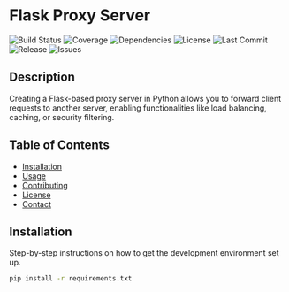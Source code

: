 # Flask Proxy Server

![Build Status](https://github.com/Chemically-Motivated-Solutions/flask-proxy-server/actions/workflows/ci.yml/badge.svg)
![Coverage](https://codecov.io/gh/Chemically-Motivated-Solutions/flask-proxy-server/branch/main/graph/badge.svg)
![Dependencies](https://img.shields.io/librariesio/release/github/Chemically-Motivated-Solutions/flask-proxy-server)
![License](https://img.shields.io/github/license/Chemically-Motivated-Solutions/flask-proxy-server)
![Last Commit](https://img.shields.io/github/last-commit/Chemically-Motivated-Solutions/flask-proxy-server)
![Release](https://img.shields.io/github/v/release/Chemically-Motivated-Solutions/flask-proxy-server)
![Issues](https://img.shields.io/github/issues/Chemically-Motivated-Solutions/flask-proxy-server)

## Description

Creating a Flask-based proxy server in Python allows you to forward client requests to another server, enabling functionalities like load balancing, caching, or security filtering.

## Table of Contents

- [Installation](#installation)
- [Usage](#usage)
- [Contributing](#contributing)
- [License](#license)
- [Contact](#contact)

## Installation

Step-by-step instructions on how to get the development environment set up.

```sh
pip install -r requirements.txt